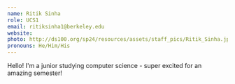 ```yaml
---
name: Ritik Sinha
role: UCS1
email: ritiksinha1@berkeley.edu
website:
photo: http://ds100.org/sp24/resources/assets/staff_pics/Ritik_Sinha.jpg
pronouns: He/Him/His
---
```


Hello! I'm a junior studying computer science - super excited for an amazing semester!
